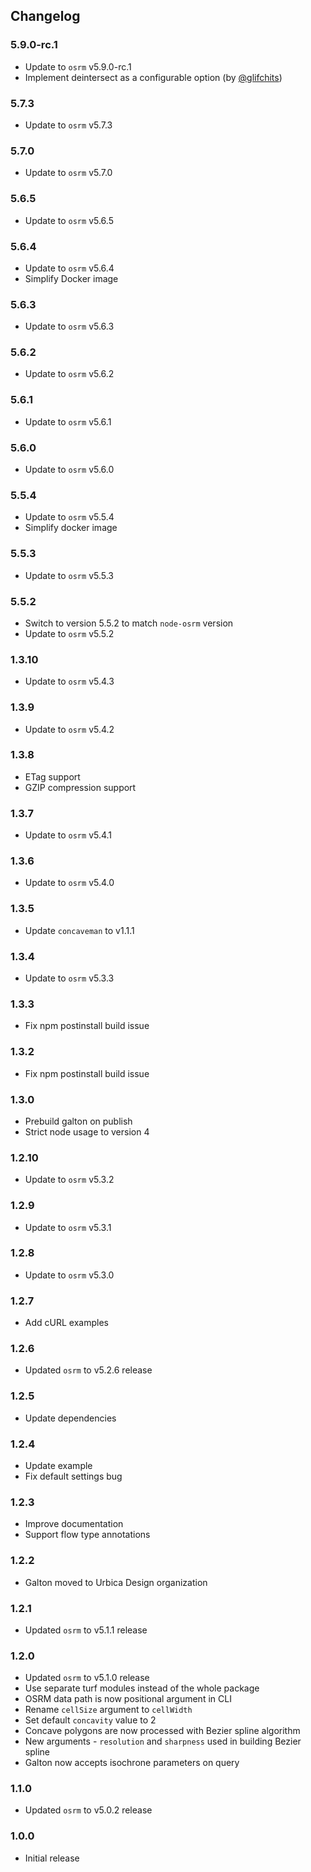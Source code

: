 ## Changelog

### 5.9.0-rc.1

 - Update to `osrm` v5.9.0-rc.1
 - Implement deintersect as a configurable option (by [@glifchits](https://github.com/glifchits))

### 5.7.3

 - Update to `osrm` v5.7.3

### 5.7.0

 - Update to `osrm` v5.7.0

### 5.6.5

 - Update to `osrm` v5.6.5

### 5.6.4

 - Update to `osrm` v5.6.4
 - Simplify Docker image

### 5.6.3

 - Update to `osrm` v5.6.3

### 5.6.2

 - Update to `osrm` v5.6.2

### 5.6.1

- Update to `osrm` v5.6.1

### 5.6.0

 - Update to `osrm` v5.6.0

### 5.5.4

 - Update to `osrm` v5.5.4
 - Simplify docker image

### 5.5.3

 - Update to `osrm` v5.5.3

### 5.5.2

 - Switch to version 5.5.2 to match `node-osrm` version
 - Update to `osrm` v5.5.2

### 1.3.10

 - Update to `osrm` v5.4.3

### 1.3.9

 - Update to `osrm` v5.4.2

### 1.3.8

 - ETag support
 - GZIP compression support

### 1.3.7

 - Update to `osrm` v5.4.1

### 1.3.6

 - Update to `osrm` v5.4.0

### 1.3.5

 - Update `concaveman` to v1.1.1

### 1.3.4

 - Update to `osrm` v5.3.3

### 1.3.3

 - Fix npm postinstall build issue

### 1.3.2

 - Fix npm postinstall build issue

### 1.3.0

 - Prebuild galton on publish
 - Strict node usage to version 4

### 1.2.10

 - Update to `osrm` v5.3.2

### 1.2.9

 - Update to `osrm` v5.3.1

### 1.2.8

 - Update to `osrm` v5.3.0

### 1.2.7

 - Add cURL examples

### 1.2.6

 - Updated `osrm` to v5.2.6 release

### 1.2.5

 - Update dependencies

### 1.2.4

 - Update example
 - Fix default settings bug

### 1.2.3

 - Improve documentation
 - Support flow type annotations

### 1.2.2

 - Galton moved to Urbica Design organization

### 1.2.1

 - Updated `osrm` to v5.1.1 release

### 1.2.0

 - Updated `osrm` to v5.1.0 release
 - Use separate turf modules instead of the whole package
 - OSRM data path is now positional argument in CLI
 - Rename `cellSize` argument to `cellWidth`
 - Set default `concavity` value to 2
 - Concave polygons are now processed with Bezier spline algorithm
 - New arguments - `resolution` and `sharpness` used in building Bezier spline
 - Galton now accepts isochrone parameters on query

### 1.1.0

 - Updated `osrm` to v5.0.2 release

### 1.0.0

 - Initial release
